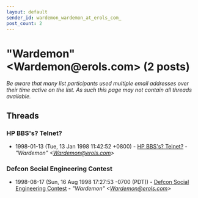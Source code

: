 ```yaml
---
layout: default
sender_id: wardemon_wardemon_at_erols_com_
post_count: 2
---
```


# "Wardemon" <Wardemon<span>@</span>erols.com> (2 posts)

_Be aware that many list participants used multiple email addresses over their time active on the list. As such this page may not contain all threads available._

## Threads

### HP BBS's? Telnet?
+ 1998-01-13 (Tue, 13 Jan 1998 11:42:52 +0800) - [HP BBS's? Telnet?](/archive/1998/01/4fbbf03010ed021a94ce0242e8fc41a18933739b53fb574d40d00e99945ca8b1) - _"Wardemon" \<Wardemon@erols.com\>_

### Defcon Social Engineering Contest
+ 1998-08-17 (Sun, 16 Aug 1998 17:27:53 -0700 (PDT)) - [Defcon Social Engineering Contest](/archive/1998/08/00fce759a45bb3256e6279917dc6619f873693830f1e20a06364d5c733dbd537) - _"Wardemon" \<Wardemon@erols.com\>_

